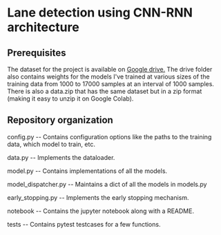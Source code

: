 # Lane detection using CNN-RNN architecture

## Prerequisites
The dataset for the project is available on [Google drive.](https://drive.google.com/drive/folders/1HWVEEQMefz1nlmxbjhKJinBpRwp4QVC7?usp=sharing)
The drive folder also contains weights for the models I've trained at various sizes of the training data from 1000 to 17000 samples at an interval of 1000 samples.
There is also a data.zip that has the same dataset but in a zip format (making it easy to unzip it on Google Colab).

## Repository organization
config.py -- Contains configuration options like the paths to the training data, which model to train, etc.

data.py -- Implements the dataloader.

model.py -- Contains implementations of all the models.

model_dispatcher.py -- Maintains a dict of all the models in models.py

early_stopping.py -- Implements the early stopping mechanism.

notebook -- Contains the jupyter notebook along with a README.

tests -- Contains pytest testcases for a few functions.
